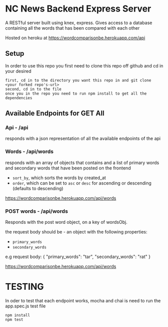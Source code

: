 # NC News Backend Express Server

A RESTful server built using knex, express. Gives access to a database containing all the words that has been compared with each other

Hosted on heroku at https://wordcomparisonbe.herokuapp.com/api

## Setup

In order to use this repo you first need to clone this repo off github and cd in your desired

```
first, cd in to the directory you want this repo in and git clone <your forked repo's-url>
second, cd in to the file
once you in the repo you need to run npm install to get all the dependencies
```

## Available Endpoints for GET All

### Api - /api

responds with a json representation of all the available endpoints of the api

### Words - /api/words

responds with an array of objects that contains and a list of primary words and secondary words that have been posted on the frontend

- `sort_by`, which sorts the words by created_at
- `order`, which can be set to `asc` or `desc` for ascending or descending (defaults to descending)

https://wordcomparisonbe.herokuapp.com/api/words

### POST words - /api/words

Responds with the post word object, on a key of wordsObj.

the request body should be - an object with the following properties:

- `primary_words`
- `secondary_words`

e.g request body: {
"primary_words": "tar",
"secondary_words": "rat"
}

https://wordcomparisonbe.herokuapp.com/api/words

# TESTING

In oder to test that each endpoint works, mocha and chai is need to run the app.spec.js test file

```
npm install
npm test
```
